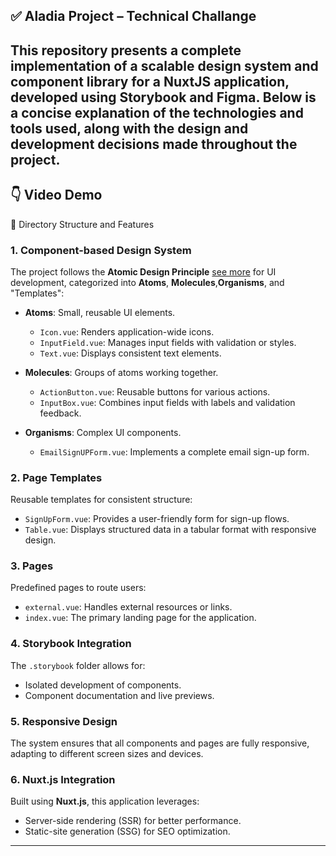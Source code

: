 ✅ **Aladia Project – Technical Challange**
---
This repository presents a complete implementation of a scalable design system and component library for a NuxtJS application, developed using Storybook and Figma. Below is a concise explanation of the technologies and tools used, along with the design and development decisions made throughout the project.
---

👇 **Video Demo**
---

📂 Directory Structure and Features

### **1. Component-based Design System**
The project follows the **Atomic Design Principle** [see more](https://alexop.dev/posts/atomic-design-vue-or-nuxt/) for UI development, categorized into **Atoms**, **Molecules**,**Organisms**, and "Templates":

- **Atoms**: Small, reusable UI elements.
  - `Icon.vue`: Renders application-wide icons.
  - `InputField.vue`: Manages input fields with validation or styles.
  - `Text.vue`: Displays consistent text elements.
  
- **Molecules**: Groups of atoms working together.
  - `ActionButton.vue`: Reusable buttons for various actions.
  - `InputBox.vue`: Combines input fields with labels and validation feedback.

- **Organisms**: Complex UI components.
  - `EmailSignUPForm.vue`: Implements a complete email sign-up form.

### **2. Page Templates**
Reusable templates for consistent structure:
- `SignUpForm.vue`: Provides a user-friendly form for sign-up flows.
- `Table.vue`: Displays structured data in a tabular format with responsive design.

### **3. Pages**
Predefined pages to route users:
- `external.vue`: Handles external resources or links.
- `index.vue`: The primary landing page for the application.

### **4. Storybook Integration**
The `.storybook` folder allows for:
- Isolated development of components.
- Component documentation and live previews.

### **5. Responsive Design**
The system ensures that all components and pages are fully responsive, adapting to different screen sizes and devices.

### **6. Nuxt.js Integration**
Built using **Nuxt.js**, this application leverages:
- Server-side rendering (SSR) for better performance.
- Static-site generation (SSG) for SEO optimization.

---
